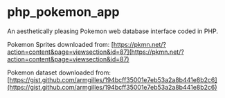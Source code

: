 # php_pokemon_app
An aesthetically pleasing Pokemon web database interface coded in PHP.

Pokemon Sprites downloaded from: [https://pkmn.net/?action=content&page=viewsection&id=87](https://pkmn.net/?action=content&page=viewsection&id=87)

Pokemon dataset downloaded from: [https://gist.github.com/armgilles/194bcff35001e7eb53a2a8b441e8b2c6](https://gist.github.com/armgilles/194bcff35001e7eb53a2a8b441e8b2c6)
